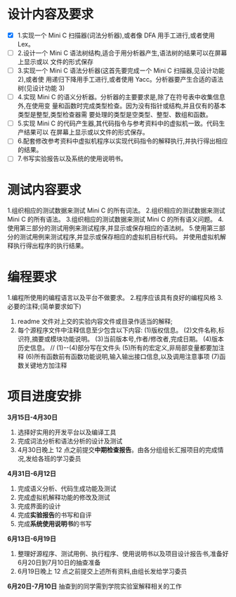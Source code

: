 # 设计内容及要求
- [x] 1.实现一个 Mini C 扫描器(词法分析器),或者像 DFA 用手工进行,或者使用 Lex。
- [ ] 2.设计一个 Mini C 语法树结构,适合于用分析器产生,语法树的结果可以在屏幕上显示或以
文件的形式保存
- [ ] 3.实现一个 Mini C 语法分析器(这首先要完成ー个 Mini C 扫描器,见设计功能 2),或者使
用递归下降用手工进行,或者使用 Yacc。分析器要产生合适的语法树(见设计功能 3)
- [ ] 4.实现 Mini C 的语义分析器。分析器的主要要求是,除了在符号表中收集信息外,在使用变
量和函数时完成类型检查。因为没有指针或结构,并且仅有的基本类型是整型,类型检查器需
要处理的类型是空类型、整型、数组和函数。
- [ ] 5.实现 Mini C 的代码产生器,其代码指令与参考资料中的虚拟机一致。代码生产结果可以
在屏幕上显示或以文件的形式保存。
- [ ] 6.配套修改参考资料中虚拟机程序以实现代码指令的解释执行,并执行得出相应的结果。
- [ ] 7.书写实验报告以及系统的使用说明书。

# 测试内容要求
1.组织相应的测试数据来测试 Mini C 的所有词法。
2.组织相应的测试数据来测试 Mini C 的所有语法。
3.组织相应的测试数据来测试 Mini C 的所有语义问题。
4.使用第三部分的测试用例来测试程序,并显示或保存相应的语法树。
5.使用第三部分的测试用例来测试程序,并显示或保存相应的虚拟机目标代码。
并使用虚拟机解释执行得出程序的执行结果。

# 编程要求
1.编程所使用的编程语言以及平台不做要求。
2.程序应该具有良好的编程风格
3.必要的注释;(简单要求如下)
1) readme 文件对上交的实验内容文件或目录作适当的解释;
2) 每个源程序文件中注释信息至少包含以下内容:
(1)版权信息。
(2)文件名称,标识符,摘要或模块功能说明。
(3)当前版本号,作者/修改者,完成日期。
(4)版本历史信息。 // (1)--(4)部分写在文件头
(5)所有的宏定义,非局部变量都要加注释
(6)所有函数前有函数功能说明,输入输出接口信息,以及调用注意事项
(7)函数关键地方加注释

# 项目进度安排

 **3月15日-4月30日** 
1. 选择好实用的开发平台以及编译工具
2.  完成词法分析和语法分析的设计及测试
3.   4月30日晚上 12 点之前提交**中期检查报告**。由各分组组长汇报项目的完成情况,发给各班的学习委员

**4月31日-6月12日** 
 1. 完成语义分析、代码生成功能及测试
 2.  完成虚拟机解释功能的修改及测试
 3.  完成界面的设计
 4.  完成**实验报告**的书写和自评
 5.  完成**系统使用说明书**的书写 
   
 **6月13日-6月19日** 
1. 整理好源程序、测试用例、执行程序、使用说明书以及项目设计报告书,准备好6月20日到7月10日的抽查准备
2. 6月19日晚上 12 点之前提交上述所有资料,由组长发给学习委员
   
**6月20日-7月10日**
 抽查到的同学需到学院实验室解释相关的工作

